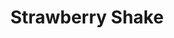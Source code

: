 ---
title: "Strawberry Shake"
price: "$6.00"
category: "Desserts"
img: "src/images/menu/burrito.jpg"
desc: ""
---